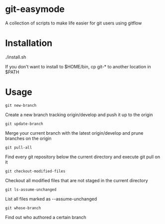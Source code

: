 git-easymode
===============

A collection of scripts to make life easier for git users using gitflow

Installation
===============

./install.sh

If you don't want to install to $HOME/bin, cp git-\* to another location in $PATH

Usage
===============
`git new-branch`

Create a new branch tracking origin/develop and push it up to the origin

`git update-branch`

Merge your current branch with the latest origin/develop and prune branches on the origin

`git pull-all`

Find every git repository below the current directory and execute git pull on it

`git checkout-modified-files`

Checkout all modified files that are not staged in the current directory

`git ls-assume-unchanged`

List all files marked as --assume-unchanged

`git whose-branch`

Find out who authored a certain branch
